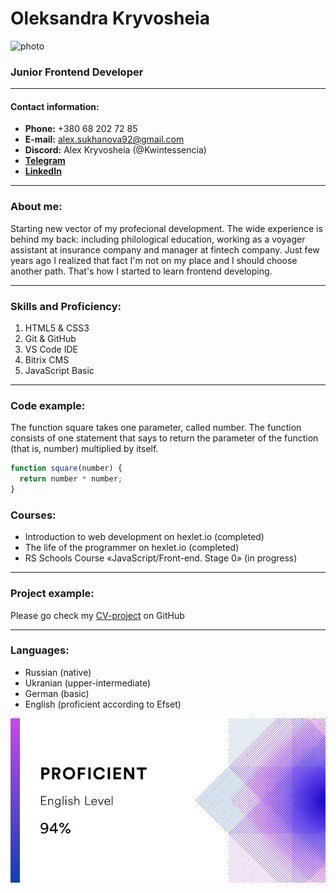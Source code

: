 # Oleksandra Kryvosheia

<img src="assets/photo" alt="photo" height="200" width="200"/>

### Junior Frontend Developer

--------------------------------------------
#### Contact information:
- **Phone:** +380 68 202 72 85
- **E-mail:** alex.sukhanova92@gmail.com
- **Discord:** Alex Kryvosheia (@Kwintessencia)
- [**Telegram**](https://t.me/Kwintessencia)
- [**LinkedIn**](https://www.linkedin.com/in/kwintessencia/)

---------------------------------------------
### About me:
Starting new vector of my profecional development.
The wide experience is behind my back: including philological education, working as a voyager assistant at insurance company and manager at fintech company.
Just few years ago I realized that fact I'm not on my place and I should choose another path. That's how I started to learn frontend developing.

----------------------------------------------
### Skills and Proficiency:
1. HTML5 & CSS3
2. Git & GitHub
3. VS Code IDE
4. Bitrix CMS
5. JavaScript Basic
----------------------------------------------
### Code example:
The function square takes one parameter, called number. The function consists of one statement that says to return the parameter of the function (that is, number) multiplied by itself.
```javascript
function square(number) {
  return number * number;
}
```
### Courses:
- Introduction to web development on hexlet.io (completed)
- The life of the programmer on hexlet.io (completed)
- RS Schools Course «JavaScript/Front-end. Stage 0» (in progress)
-------------------------------------------------
### Project example:
Please go check my [CV-project](https://github.com/Kwintessencia/rsschool-cv/blob/gh-pages/cv.md) on GitHub

--------------------------------------------------
### Languages:
- Russian (native)
- Ukranian (upper-intermediate)
- German (basic)
- English (proficient according to Efset)
  
![EFSET](assets/efset.jfif)